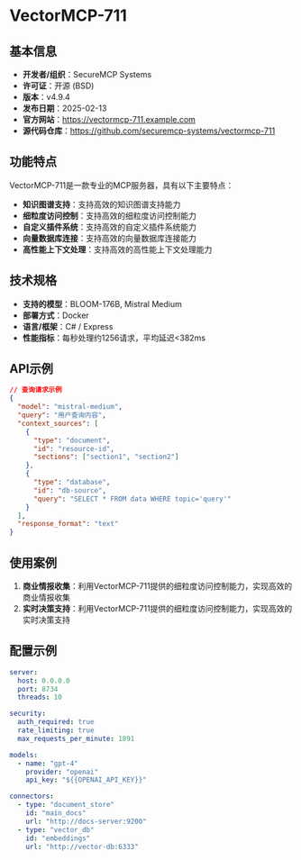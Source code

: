 # VectorMCP-711

## 基本信息

- **开发者/组织**：SecureMCP Systems
- **许可证**：开源 (BSD)
- **版本**：v4.9.4
- **发布日期**：2025-02-13
- **官方网站**：https://vectormcp-711.example.com
- **源代码仓库**：https://github.com/securemcp-systems/vectormcp-711

## 功能特点

VectorMCP-711是一款专业的MCP服务器，具有以下主要特点：

- **知识图谱支持**：支持高效的知识图谱支持能力
- **细粒度访问控制**：支持高效的细粒度访问控制能力
- **自定义插件系统**：支持高效的自定义插件系统能力
- **向量数据库连接**：支持高效的向量数据库连接能力
- **高性能上下文处理**：支持高效的高性能上下文处理能力


## 技术规格

- **支持的模型**：BLOOM-176B, Mistral Medium
- **部署方式**：Docker
- **语言/框架**：C# / Express
- **性能指标**：每秒处理约1256请求，平均延迟<382ms

## API示例

```json
// 查询请求示例
{
  "model": "mistral-medium",
  "query": "用户查询内容",
  "context_sources": [
    {
      "type": "document",
      "id": "resource-id",
      "sections": ["section1", "section2"]
    },
    {
      "type": "database",
      "id": "db-source",
      "query": "SELECT * FROM data WHERE topic='query'"
    }
  ],
  "response_format": "text"
}
```

## 使用案例

1. **商业情报收集**：利用VectorMCP-711提供的细粒度访问控制能力，实现高效的商业情报收集
2. **实时决策支持**：利用VectorMCP-711提供的细粒度访问控制能力，实现高效的实时决策支持


## 配置示例

```yaml
server:
  host: 0.0.0.0
  port: 8734
  threads: 10

security:
  auth_required: true
  rate_limiting: true
  max_requests_per_minute: 1891

models:
  - name: "gpt-4"
    provider: "openai"
    api_key: "${{OPENAI_API_KEY}}"

connectors:
  - type: "document_store"
    id: "main_docs"
    url: "http://docs-server:9200"
  - type: "vector_db"
    id: "embeddings"
    url: "http://vector-db:6333"
```